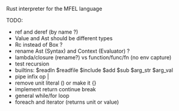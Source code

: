 Rust interpreter for the MFEL language

TODO:
- ref and deref (by name ?)
- Value and Ast should be different types
- Rc instead of Box ?
- rename Ast (Syntax) and Context (Evaluator) ?
- lambda/closure (rename?) vs function/func/fn (no env capture)
- test recursion
- builtins: $readln $readfile $include $add $sub $arg_str $arg_val
- pipe infix op |
- remove unit literal () or make it {}
- implement return continue break
- general while/for loop
- foreach and iterator (returns unit or value)
